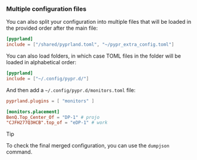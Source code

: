 ### Multiple configuration files

You can also split your configuration into multiple files that will be loaded in the provided order after the main file:
```toml
[pyprland]
include = ["/shared/pyprland.toml", "~/pypr_extra_config.toml"]
```
You can also load folders, in which case TOML files in the folder will be loaded in alphabetical order:
```toml
[pyprland]
include = ["~/.config/pypr.d/"]
```

And then add a `~/.config/pypr.d/monitors.toml` file:
```toml
pyprland.plugins = [ "monitors" ]

[monitors.placement]
BenQ.Top_Center_Of = "DP-1" # projo
"CJFH277Q3HCB".top_of = "eDP-1" # work
```

> [!tip]
> To check the final merged configuration, you can use the `dumpjson` command.

